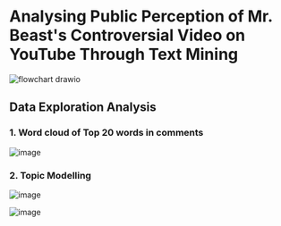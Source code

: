 # Analysing Public Perception of Mr. Beast's Controversial Video on YouTube Through Text Mining
![flowchart drawio](https://github.com/user-attachments/assets/e39a5ea1-d6d3-4892-b763-5d6756e0fc01)

## Data Exploration Analysis

### 1. Word cloud of Top 20 words in comments

![image](https://github.com/user-attachments/assets/5e0df8c9-e933-4275-9381-6ee531b547dd)

### 2. Topic Modelling 
![image](https://github.com/user-attachments/assets/4d75c08d-afeb-41a4-ac0c-eff9e26683a9)

![image](https://github.com/user-attachments/assets/609dca63-265a-4e39-b4d0-615ae1123b5b)
